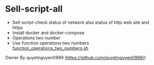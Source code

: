 # Sell-script-all
- Sell-script-check status of network also status of http web site and https
- Install docker and docker-compose
- Operations two number
- Use function operations two numbers [function_operations_two_numbers.sh	](function_operations_two_numbers.sh	)

 
 
 
 
 
 
 
 
 
 
 
 
 
 
 
 
 
 
 Owner By quyetnguyen0989 (https://github.com/quyetnguyen0989/)

